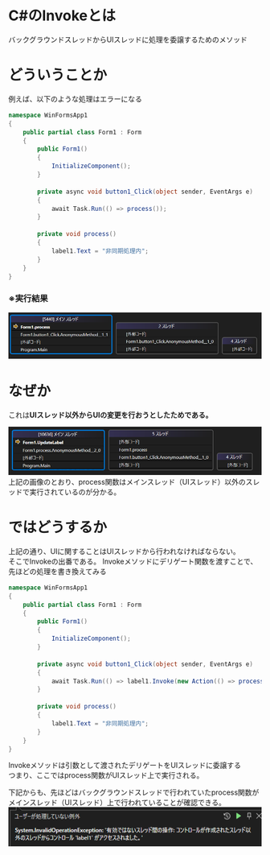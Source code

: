 
# C#のInvokeとは
バックグラウンドスレッドからUIスレッドに処理を委譲するためのメソッド

# どういうことか
例えば、以下のような処理はエラーになる

```C#
namespace WinFormsApp1
{
    public partial class Form1 : Form
    {
        public Form1()
        {
            InitializeComponent();
        }

        private async void button1_Click(object sender, EventArgs e)
        {
            await Task.Run(() => process());
        }

        private void process()
        {
            label1.Text = "非同期処理内";
        }
    }
}
```


### ※実行結果  
![alt text](image.png)
# なぜか
これは<strong>UIスレッド以外からUIの変更を行おうとしたためである。</strong>


![alt text](image-1.png)
上記の画像のとおり、process関数はメインスレッド（UIスレッド）以外のスレッドで実行されているのが分かる。

# ではどうするか
上記の通り、UIに関することはUIスレッドから行われなければならない。  
そこでInvokeの出番である。
Invokeメソッドにデリゲート関数を渡すことで、
先ほどの処理を書き換えてみる
```C#
namespace WinFormsApp1
{
    public partial class Form1 : Form
    {
        public Form1()
        {
            InitializeComponent();
        }

        private async void button1_Click(object sender, EventArgs e)
        {
            await Task.Run(() => label1.Invoke(new Action(() => process())));
        }

        private void process()
        {
            label1.Text = "非同期処理内";
        }
    }
}

```

Invokeメソッドは引数として渡されたデリゲートをUIスレッドに委譲する  
つまり、ここではprocess関数がUIスレッド上で実行される。  

下記からも、先ほどはバックグラウンドスレッドで行われていたprocess関数がメインスレッド（UIスレッド）上で行われていることが確認できる。
![alt text](image-3.png)

